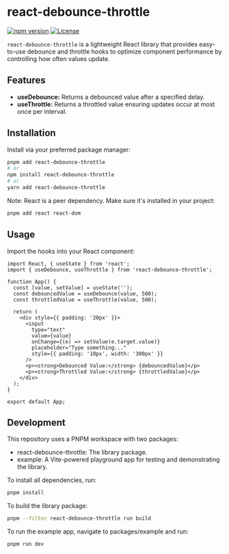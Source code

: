 # react-debounce-throttle

[![npm version](https://img.shields.io/npm/v/react-debounce-throttle.svg)](https://www.npmjs.com/package/react-debounce-throttle)
[![License](https://img.shields.io/npm/l/react-debounce-throttle.svg)](LICENSE)

`react-debounce-throttle` is a lightweight React library that provides easy-to-use debounce and throttle hooks to optimize component performance by controlling how often values update.

## Features

- **useDebounce:** Returns a debounced value after a specified delay.
- **useThrottle:** Returns a throttled value ensuring updates occur at most once per interval.

## Installation

Install via your preferred package manager:

```bash
pnpm add react-debounce-throttle
# or
npm install react-debounce-throttle
# or
yarn add react-debounce-throttle
```

Note: React is a peer dependency. Make sure it's installed in your project:

```bash
pnpm add react react-dom
```

## Usage

Import the hooks into your React component:

```tsx
import React, { useState } from 'react';
import { useDebounce, useThrottle } from 'react-debounce-throttle';

function App() {
  const [value, setValue] = useState('');
  const debouncedValue = useDebounce(value, 500);
  const throttledValue = useThrottle(value, 500);

  return (
    <div style={{ padding: '20px' }}>
      <input
        type="text"
        value={value}
        onChange={(e) => setValue(e.target.value)}
        placeholder="Type something..."
        style={{ padding: '10px', width: '300px' }}
      />
      <p><strong>Debounced Value:</strong> {debouncedValue}</p>
      <p><strong>Throttled Value:</strong> {throttledValue}</p>
    </div>
  );
}

export default App;
```

## Development

This repository uses a PNPM workspace with two packages:
- react-debounce-throttle: The library package.
- example: A Vite-powered playground app for testing and demonstrating the library.

To install all dependencies, run:
```bash
pnpm install
```

To build the library package:
```bash
pnpm --filter react-debounce-throttle run build
```

To run the example app, navigate to packages/example and run:
```bash
pnpm run dev
```